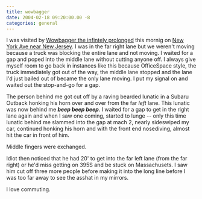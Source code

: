 ```yaml
---
title: wowbagger
date: 2004-02-18 09:20:00.00 -8
categories: general
---
```

I was visited by [Wowbagger the infintely prolonged](http://www.wowbagger.com/) this mornig on [New York Ave near New Jersey](http://www.mapquest.com/maps/map.adp?location=5gJBbOBia45h8Kq4jDDPJWidvOjDe5TbYtZkwmFCMauuCBrFJY7WeF%2fd1vZPdi1UhLhor%2b5u6cjol0gQrWf%2fh2PIwflVsqQRhQNZcmDX7BwDnCleABsMvMH4oNQbSOAA&address=kirby%20st%20nw&city=washington&state=dc&zipcode=&country=US&addtohistory=&submit=Get%20Map). I was in the far right lane but we weren't moving because a truck was blocking the entire lane and not moving. I waited for a gap and poped into the middle lane without cutting anyone off. I always give myself room to go back in instances like this because OfficeSpace style, the truck immediately got out of the way, the middle lane stopped and the lane I'd just bailed out of became the only lane moving. I put my signal on and waited out the stop-and-go for a gap.

The person behind me got cut off by a raving bearded lunatic in a Subaru Outback honking his horn over and over from the far _left_ lane. This lunatic was now behind me _**beep beep beep**_. I waited for a gap to get in the right lane again and when I saw one coming, started to lunge -- only this time lunatic behind me slammed into the gap at mach 2, nearly sideswiped my car, continued honking his horn and with the front end nosediving, almost hit the car in front of him.

Middle fingers were exchanged.

Idiot then noticed that he had 20' to get into the far left lane (from the far right) or he'd miss getting on 395S and be stuck on Massachusets. I saw him cut off three more people before making it into the long line before I was too far away to see the asshat in my mirrors.

I love commuting.
